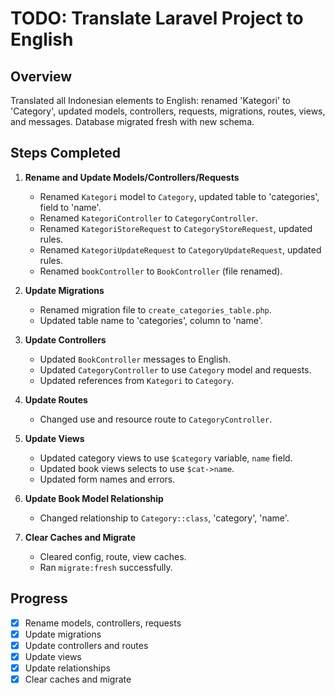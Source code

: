 # TODO: Translate Laravel Project to English

## Overview
Translated all Indonesian elements to English: renamed 'Kategori' to 'Category', updated models, controllers, requests, migrations, routes, views, and messages. Database migrated fresh with new schema.

## Steps Completed

1. **Rename and Update Models/Controllers/Requests**
   - Renamed `Kategori` model to `Category`, updated table to 'categories', field to 'name'.
   - Renamed `KategoriController` to `CategoryController`.
   - Renamed `KategoriStoreRequest` to `CategoryStoreRequest`, updated rules.
   - Renamed `KategoriUpdateRequest` to `CategoryUpdateRequest`, updated rules.
   - Renamed `bookController` to `BookController` (file renamed).

2. **Update Migrations**
   - Renamed migration file to `create_categories_table.php`.
   - Updated table name to 'categories', column to 'name'.

3. **Update Controllers**
   - Updated `BookController` messages to English.
   - Updated `CategoryController` to use `Category` model and requests.
   - Updated references from `Kategori` to `Category`.

4. **Update Routes**
   - Changed use and resource route to `CategoryController`.

5. **Update Views**
   - Updated category views to use `$category` variable, `name` field.
   - Updated book views selects to use `$cat->name`.
   - Updated form names and errors.

6. **Update Book Model Relationship**
   - Changed relationship to `Category::class`, 'category', 'name'.

7. **Clear Caches and Migrate**
   - Cleared config, route, view caches.
   - Ran `migrate:fresh` successfully.

## Progress
- [x] Rename models, controllers, requests
- [x] Update migrations
- [x] Update controllers and routes
- [x] Update views
- [x] Update relationships
- [x] Clear caches and migrate
